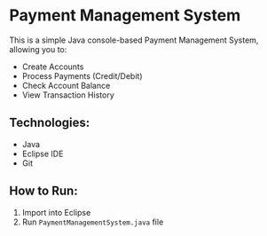 # Payment Management System

This is a simple Java console-based Payment Management System, allowing you to:

- Create Accounts
- Process Payments (Credit/Debit)
- Check Account Balance
- View Transaction History

## Technologies:
- Java
- Eclipse IDE
- Git

## How to Run:
1. Import into Eclipse
2. Run `PaymentManagementSystem.java` file
